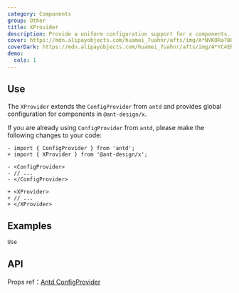```yaml
---
category: Components
group: Other
title: XProvider
description: Provide a uniform configuration support for x components.
cover: https://mdn.alipayobjects.com/huamei_7uahnr/afts/img/A*NVKORa7BCVwAAAAAAAAAAAAADrJ8AQ/original
coverDark: https://mdn.alipayobjects.com/huamei_7uahnr/afts/img/A*YC4ERpGAddoAAAAAAAAAAAAADrJ8AQ/originaloriginal
demo:
  cols: 1
---
```


## Use

The `XProvider` extends the `ConfigProvider` from `antd` and provides global configuration for components in `@ant-design/x`.

If you are already using `ConfigProvider` from `antd`, please make the following changes to your code:

```tsx
- import { ConfigProvider } from 'antd';
+ import { XProvider } from '@ant-design/x';

- <ConfigProvider>
- // ...
- </ConfigProvider>

+ <XProvider>
+ // ...
+ </XProvider>
```

## Examples

<!-- prettier-ignore -->
<code src="./demo/use.tsx" background="grey">Use</code>

## API

Props ref：[Antd ConfigProvider](https://ant-design.antgroup.com/components/config-provider-cn#api)
